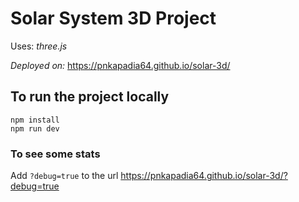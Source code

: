 # Solar System 3D Project

Uses: *three.js*

*Deployed on:* https://pnkapadia64.github.io/solar-3d/

## To run the project locally
```
npm install
npm run dev
```
### To see some stats
Add `?debug=true` to the url
https://pnkapadia64.github.io/solar-3d/?debug=true
